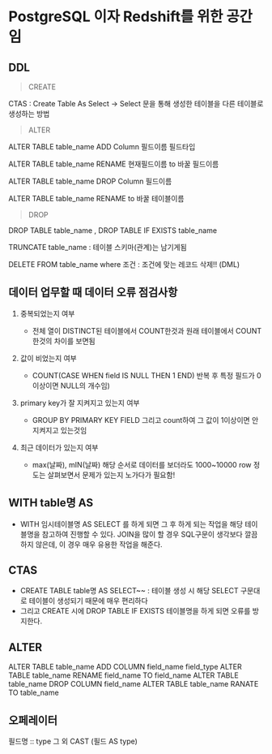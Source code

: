 # PostgreSQL 이자 Redshift를 위한 공간임

## DDL
> CREATE

CTAS : Create Table As Select -> Select 문을 통해 생성한 테이블을 다른 테이블로 생성하는 방법

> ALTER 

ALTER TABLE table_name ADD Column 필드이름 필드타입

ALTER TABLE table_name RENAME 현재필드이름 to 바꿀 필드이름

ALTER TABLE table_name DROP Column 필드이름

ALTER TABLE table_name RENAME to 바꿀 테이블이름

> DROP

DROP TABLE table_name , DROP TABLE IF EXISTS table_name

TRUNCATE table_name : 테이블 스키마(관계)는 남기게됨

DELETE FROM table_name where 조건 : 조건에 맞는 레코드 삭제!! (DML)

## 데이터 업무할 때 데이터 오류 점검사항
1. 중복되었는지 여부
   - 전체 열이 DISTINCT된 테이블에서 COUNT한것과 원래 테이블에서 COUNT한것의 차이를 보면됨

2. 값이 비었는지 여부
   - COUNT(CASE WHEN field IS NULL THEN 1 END) 반복 후 특정 필드가 0이상이면 NULL의 개수임)

3. primary key가 잘 지켜지고 있는지 여부
   - GROUP BY PRIMARY KEY FIELD 그리고 count하여 그 값이 1이상이면 안지켜지고 있는것임
  
4. 최근 데이터가 있는지 여부
   - max(날짜), mIN(날짜)
해당 순서로 데이터를 보더라도 1000~10000 row 정도는 살펴보면서 문제가 있는지 노가다가 필요함!

## WITH table명 AS
- WITH 임시테이블명 AS SELECT 를 하게 되면 그 후 하게 되는 작업을 해당 테이블명을 참고하여 진행할 수 있다. JOIN을 많이 할 경우 SQL구문이 생각보다 깔끔하지 않은데, 이 경우 매우 유용한 작업을 해준다.

## CTAS
- CREATE TABLE table명 AS SELECT~~ : 테이블 생성 시 해당 SELECT 구문대로 테이블이 생성되기 때문에 매우 편리하다
- 그리고 CREATE 시에 DROP TABLE IF EXISTS 테이블명을 하게 되면 오류를 방지한다.

## ALTER
ALTER TABLE table_name ADD COLUMN field_name field_type
ALTER TABLE table_name RENAME field_name TO field_name
ALTER TABLE table_name DROP COLUMN field_name
ALTER TABLE table_name RANATE TO table_name

## 오페레이터
필드명 :: type
그 외 CAST (필드 AS type)